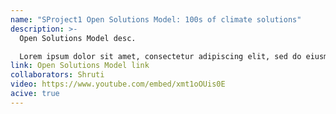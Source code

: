 ```yaml
---
name: "SProject1 Open Solutions Model: 100s of climate solutions"
description: >-
  Open Solutions Model desc.

  Lorem ipsum dolor sit amet, consectetur adipiscing elit, sed do eiusmod tempor incididunt ut labore et dolore magna aliqua. Ut enim ad minim veniam, quis nostrud exercitation ullamco laboris nisi ut aliquip ex ea commodo consequat. Duis aute irure dolor in reprehenderit in voluptate velit esse cillum dolore eu fugiat nulla pariatur. Excepteur sint occaecat cupidatat non proident, sunt in culpa qui officia deserunt mollit anim id est laborum. èêë END
link: Open Solutions Model link
collaborators: Shruti
video: https://www.youtube.com/embed/xmt1oOUis0E
acive: true
---
```

